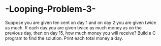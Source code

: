 # -Looping-Problem-3-
Suppose you are given ten cent on day 1 and on day 2 you are given twice as much. If each day you are given twice as much money as on the previous day, then on day 15, how much money you will receive? Build a C program to find the solution. Print each total money a day.
